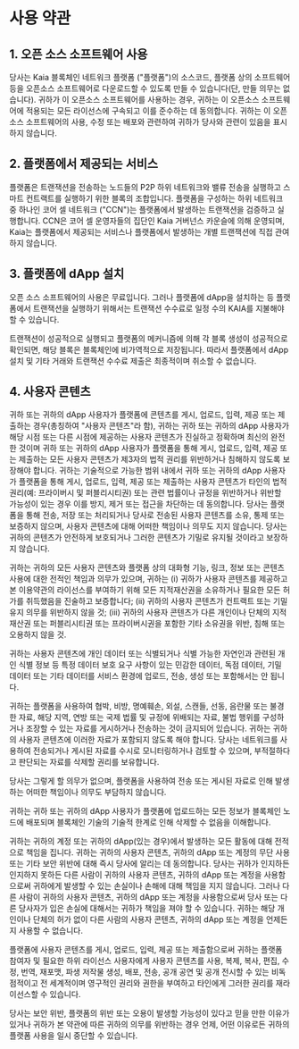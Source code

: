 # 사용 약관

## 1. 오픈 소스 소프트웨어 사용 <a id="1-your-use-of-open-source-software"></a>

당사는 Kaia 블록체인 네트워크 플랫폼 ("플랫폼")의 소스코드, 플랫폼 상의 소프트웨어 등을 오픈소스 소프트웨어로 다운로드할 수 있도록 만들 수 있습니다(단, 만들 의무는 없습니다). 귀하가 이 오픈소스 소프트웨어를 사용하는 경우, 귀하는 이 오픈소스 소프트웨어에 적용되는 모든 라이선스에 구속되고 이를 준수하는 데 동의합니다. 귀하는 이 오픈 소스 소프트웨어의 사용, 수정 또는 배포와 관련하여 귀하가 당사와 관련이 있음을 표시하지 않습니다.

## 2. 플랫폼에서 제공되는 서비스 <a id="2-services-provided-on-the-platform"></a>

플랫폼은 트랜잭션을 전송하는 노드들의 P2P 하위 네트워크와 밸류 전송을 실행하고 스마트 컨트랙트를 실행하기 위한 블록의 조합입니다. 플랫폼을 구성하는 하위 네트워크 중 하나인 코어 셀 네트워크 ("CCN")는 플랫폼에서 발생하는 트랜잭션을 검증하고 실행합니다. CCN은 코어 셀 운영자들의 집단인 Kaia 거버넌스 카운슬에 의해 운영되며, Kaia는 플랫폼에서 제공되는 서비스나 플랫폼에서 발생하는 개별 트랜잭션에 직접 관여하지 않습니다.

## 3. 플랫폼에 dApp 설치 <a id="3-your-installation-of-dapp-on-the-platform"></a>

오픈 소스 소프트웨어의 사용은 무료입니다. 그러나 플랫폼에 dApp을 설치하는 등 플랫폼에서 트랜잭션을 실행하기 위해서는 트랜잭션 수수료로 일정 수의 KAIA를 지불해야 할 수 있습니다.

트랜잭션이 성공적으로 실행되고 플랫폼의 메커니즘에 의해 각 블록 생성이 성공적으로 확인되면, 해당 블록은 블록체인에 비가역적으로 저장됩니다. 따라서 플랫폼에서 dApp 설치 및 기타 거래와 트랜잭션 수수료 제출은 최종적이며 취소할 수 없습니다.

## 4. 사용자 콘텐츠 <a id="4-user-content"></a>

귀하 또는 귀하의 dApp 사용자가 플랫폼에 콘텐츠를 게시, 업로드, 입력, 제공 또는 제출하는 경우(총칭하여 "사용자 콘텐츠"라 함), 귀하는 귀하 또는 귀하의 dApp 사용자가 해당 시점 또는 다른 시점에 제공하는 사용자 콘텐츠가 진실하고 정확하며 최신의 완전한 것이며 귀하 또는 귀하의 dApp 사용자가 플랫폼을 통해 게시, 업로드, 입력, 제공 또는 제출하는 모든 사용자 콘텐츠가 제3자의 법적 권리를 위반하거나 침해하지 않도록 보장해야 합니다. 귀하는 기술적으로 가능한 범위 내에서 귀하 또는 귀하의 dApp 사용자가 플랫폼을 통해 게시, 업로드, 입력, 제공 또는 제출하는 사용자 콘텐츠가 타인의 법적 권리(예: 프라이버시 및 퍼블리시티권) 또는 관련 법률이나 규정을 위반하거나 위반할 가능성이 있는 경우 이를 방지, 제거 또는 접근을 차단하는 데 동의합니다. 당사는 플랫폼을 통해 전송, 저장 또는 처리되거나 당사로 전송된 사용자 콘텐츠를 소유, 통제 또는 보증하지 않으며, 사용자 콘텐츠에 대해 어떠한 책임이나 의무도 지지 않습니다. 당사는 귀하의 콘텐츠가 안전하게 보호되거나 그러한 콘텐츠가 기밀로 유지될 것이라고 보장하지 않습니다.

귀하는 귀하의 모든 사용자 콘텐츠와 플랫폼 상의 대화형 기능, 링크, 정보 또는 콘텐츠 사용에 대한 전적인 책임과 의무가 있으며, 귀하는 (i) 귀하가 사용자 콘텐츠를 제공하고 본 이용약관의 라이선스를 부여하기 위해 모든 지적재산권을 소유하거나 필요한 모든 허가를 취득했음을 진술하고 보증합니다; (ii) 귀하의 사용자 콘텐츠가 컨트랙트 또는 기밀유지 의무를 위반하지 않을 것; (iii) 귀하의 사용자 콘텐츠가 다른 개인이나 단체의 지적재산권 또는 퍼블리시티권 또는 프라이버시권을 포함한 기타 소유권을 위반, 침해 또는 오용하지 않을 것.

귀하는 사용자 콘텐츠에 개인 데이터 또는 식별되거나 식별 가능한 자연인과 관련된 개인 식별 정보 등 특정 데이터 보호 요구 사항이 있는 민감한 데이터, 독점 데이터, 기밀 데이터 또는 기타 데이터를 서비스 환경에 업로드, 전송, 생성 또는 포함해서는 안 됩니다.

귀하는 플랫폼을 사용하여 협박, 비방, 명예훼손, 외설, 스캔들, 선동, 음란물 또는 불경한 자료, 해당 지역, 연방 또는 국제 법률 및 규정에 위배되는 자료, 불법 행위를 구성하거나 조장할 수 있는 자료를 게시하거나 전송하는 것이 금지되어 있습니다. 귀하는 귀하의 사용자 콘텐츠에 이러한 자료가 포함되지 않도록 해야 합니다. 당사는 네트워크를 사용하여 전송되거나 게시된 자료를 수시로 모니터링하거나 검토할 수 있으며, 부적절하다고 판단되는 자료를 삭제할 권리를 보유합니다.

당사는 그렇게 할 의무가 없으며, 플랫폼을 사용하여 전송 또는 게시된 자료로 인해 발생하는 어떠한 책임이나 의무도 부담하지 않습니다.

귀하는 귀하 또는 귀하의 dApp 사용자가 플랫폼에 업로드하는 모든 정보가 블록체인 노드에 배포되며 블록체인 기술의 기술적 한계로 인해 삭제할 수 없음을 이해합니다.

귀하는 귀하의 계정 또는 귀하의 dApp(있는 경우)에서 발생하는 모든 활동에 대해 전적으로 책임을 집니다. 귀하는 귀하의 사용자 콘텐츠, 귀하의 dApp 또는 계정의 무단 사용 또는 기타 보안 위반에 대해 즉시 당사에 알리는 데 동의합니다. 당사는 귀하가 인지하든 인지하지 못하든 다른 사람이 귀하의 사용자 콘텐츠, 귀하의 dApp 또는 계정을 사용함으로써 귀하에게 발생할 수 있는 손실이나 손해에 대해 책임을 지지 않습니다. 그러나 다른 사람이 귀하의 사용자 콘텐츠, 귀하의 dApp 또는 계정을 사용함으로써 당사 또는 다른 당사자가 입은 손실에 대해서는 귀하가 책임을 져야 할 수 있습니다. 귀하는 해당 개인이나 단체의 허가 없이 다른 사람의 사용자 콘텐츠, 귀하의 dApp 또는 계정을 언제든지 사용할 수 없습니다.

플랫폼에 사용자 콘텐츠를 게시, 업로드, 입력, 제공 또는 제출함으로써 귀하는 플랫폼 참여자 및 필요한 하위 라이선스 사용자에게 사용자 콘텐츠를 사용, 복제, 복사, 편집, 수정, 번역, 재포맷, 파생 저작물 생성, 배포, 전송, 공개 공연 및 공개 전시할 수 있는 비독점적이고 전 세계적이며 영구적인 권리와 권한을 부여하고 타인에게 그러한 권리를 재라이선스할 수 있습니다.

당사는 보안 위반, 플랫폼의 위반 또는 오용이 발생할 가능성이 있다고 믿을 만한 이유가 있거나 귀하가 본 약관에 따른 귀하의 의무를 위반하는 경우 언제, 어떤 이유로든 귀하의 플랫폼 사용을 일시 중단할 수 있습니다.

